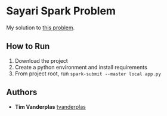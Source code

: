 # Sayari Spark Problem

My solution to [this problem](https://gist.github.com/jvani/0bc9a6aa143c5cc8bdd74f6b3828faac).

## How to Run

1. Download the project
2. Create a python environment and install requirements
3. From project root, run `spark-submit --master local app.py`

## Authors

  - **Tim Vanderplas**
    [tvanderplas](https://github.com/tvanderplas)
